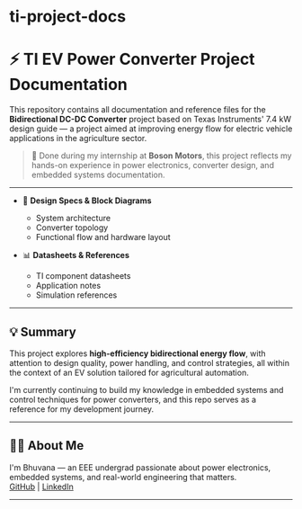 # ti-project-docs
# ⚡ TI EV Power Converter Project Documentation

This repository contains all documentation and reference files for the **Bidirectional DC-DC Converter** project based on Texas Instruments' 7.4 kW design guide — a project aimed at improving energy flow for electric vehicle applications in the agriculture sector.

> 🧪 Done during my internship at **Boson Motors**, this project reflects my hands-on experience in power electronics, converter design, and embedded systems documentation.

---
- 📄 **Design Specs & Block Diagrams**  
  - System architecture  
  - Converter topology  
  - Functional flow and hardware layout

- 📊 **Datasheets & References**  
  - TI component datasheets  
  - Application notes  
  - Simulation references
---
## 💡 Summary

This project explores **high-efficiency bidirectional energy flow**, with attention to design quality, power handling, and control strategies, all within the context of an EV solution tailored for agricultural automation.

I'm currently continuing to build my knowledge in embedded systems and control techniques for power converters, and this repo serves as a reference for my development journey.

---

## 🙋‍♀️ About Me

I'm Bhuvana — an EEE undergrad passionate about power electronics, embedded systems, and real-world engineering that matters.  
[GitHub](https://github.com/bhuvana-8) | [LinkedIn](https://linkedin.com/in/bhuvanachennai)

---
